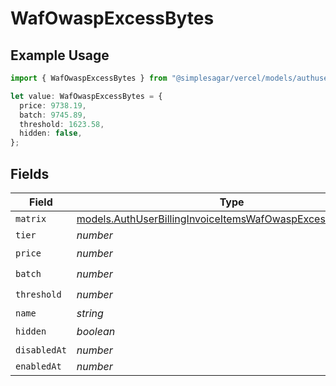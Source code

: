 # WafOwaspExcessBytes

## Example Usage

```typescript
import { WafOwaspExcessBytes } from "@simplesagar/vercel/models/authuser.js";

let value: WafOwaspExcessBytes = {
  price: 9738.19,
  batch: 9745.89,
  threshold: 1623.58,
  hidden: false,
};
```

## Fields

| Field                                                                                                                            | Type                                                                                                                             | Required                                                                                                                         | Description                                                                                                                      |
| -------------------------------------------------------------------------------------------------------------------------------- | -------------------------------------------------------------------------------------------------------------------------------- | -------------------------------------------------------------------------------------------------------------------------------- | -------------------------------------------------------------------------------------------------------------------------------- |
| `matrix`                                                                                                                         | [models.AuthUserBillingInvoiceItemsWafOwaspExcessBytesMatrix](../models/authuserbillinginvoiceitemswafowaspexcessbytesmatrix.md) | :heavy_minus_sign:                                                                                                               | N/A                                                                                                                              |
| `tier`                                                                                                                           | *number*                                                                                                                         | :heavy_minus_sign:                                                                                                               | N/A                                                                                                                              |
| `price`                                                                                                                          | *number*                                                                                                                         | :heavy_check_mark:                                                                                                               | N/A                                                                                                                              |
| `batch`                                                                                                                          | *number*                                                                                                                         | :heavy_check_mark:                                                                                                               | N/A                                                                                                                              |
| `threshold`                                                                                                                      | *number*                                                                                                                         | :heavy_check_mark:                                                                                                               | N/A                                                                                                                              |
| `name`                                                                                                                           | *string*                                                                                                                         | :heavy_minus_sign:                                                                                                               | N/A                                                                                                                              |
| `hidden`                                                                                                                         | *boolean*                                                                                                                        | :heavy_check_mark:                                                                                                               | N/A                                                                                                                              |
| `disabledAt`                                                                                                                     | *number*                                                                                                                         | :heavy_minus_sign:                                                                                                               | N/A                                                                                                                              |
| `enabledAt`                                                                                                                      | *number*                                                                                                                         | :heavy_minus_sign:                                                                                                               | N/A                                                                                                                              |
